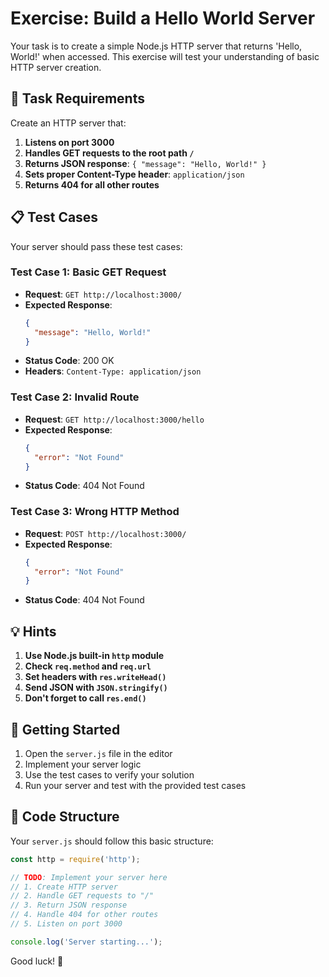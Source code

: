 # Exercise: Build a Hello World Server

Your task is to create a simple Node.js HTTP server that returns 'Hello, World!' when accessed. This exercise will test your understanding of basic HTTP server creation.

## 🎯 Task Requirements

Create an HTTP server that:

1. **Listens on port 3000**
2. **Handles GET requests to the root path `/`**
3. **Returns JSON response**: `{ "message": "Hello, World!" }`
4. **Sets proper Content-Type header**: `application/json`
5. **Returns 404 for all other routes**

## 📋 Test Cases

Your server should pass these test cases:

### Test Case 1: Basic GET Request
- **Request**: `GET http://localhost:3000/`
- **Expected Response**: 
  ```json
  {
    "message": "Hello, World!"
  }
  ```
- **Status Code**: 200 OK
- **Headers**: `Content-Type: application/json`

### Test Case 2: Invalid Route
- **Request**: `GET http://localhost:3000/hello`
- **Expected Response**: 
  ```json
  {
    "error": "Not Found"
  }
  ```
- **Status Code**: 404 Not Found

### Test Case 3: Wrong HTTP Method
- **Request**: `POST http://localhost:3000/`
- **Expected Response**: 
  ```json
  {
    "error": "Not Found"
  }
  ```
- **Status Code**: 404 Not Found

## 💡 Hints

1. **Use Node.js built-in `http` module**
2. **Check `req.method` and `req.url`**
3. **Set headers with `res.writeHead()`**
4. **Send JSON with `JSON.stringify()`**
5. **Don't forget to call `res.end()`**

## 🚀 Getting Started

1. Open the `server.js` file in the editor
2. Implement your server logic
3. Use the test cases to verify your solution
4. Run your server and test with the provided test cases

## 📝 Code Structure

Your `server.js` should follow this basic structure:

```javascript
const http = require('http');

// TODO: Implement your server here
// 1. Create HTTP server
// 2. Handle GET requests to "/"
// 3. Return JSON response
// 4. Handle 404 for other routes
// 5. Listen on port 3000

console.log('Server starting...');
```

Good luck! 🎉

